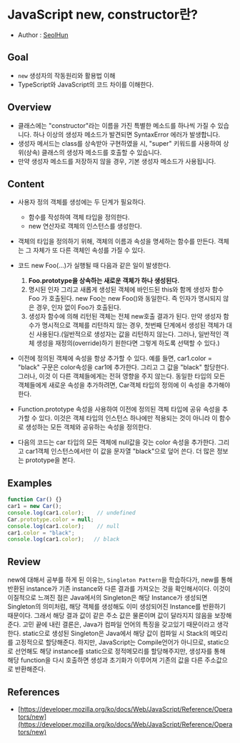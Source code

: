 # JavaScript new, constructor란?
- Author : [SeolHun](https://github.com/Seolhun/)

## Goal
- `new` 생성자의 작동원리와 활용법 이해
- TypeScript와 JavaScript의 코드 차이를 이해한다.

## Overview
- 클래스에는 "constructor"라는 이름을 가진 특별한 메소드를 하나씩 가질 수 있습니다. 하나 이상의 생성자 메소드가 발견되면 SyntaxError 에러가 발생합니다.
- 생성자 메서드는 class를 상속받아 구현하였을 시, "super" 키워드를 사용하여 상위(상속) 클래스의 생성자 메소드를 호출할 수 있습니다.
- 만약 생성자 메소드를 저장하지 않을 경우, 기본 생성자 메소드가 사용됩니다.

## Content
- 사용자 정의 객체를 생성에는 두 단계가 필요하다.
    - 함수를 작성하여 객체 타입을 정의한다.
    - new 연산자로 객체의 인스턴스를 생성한다.
- 객체의 타입을 정의하기 위해, 객체의 이름과 속성을 명세하는 함수를 만든다. 객체는 그 자체가 또 다른 객체인 속성를 가질 수 있다.

- 코드 new Foo(...)가 실행될 때 다음과 같은 일이 발생한다.
    1. **Foo.prototype을 상속하는 새로운 객체가 하나 생성된다.**
    2. 명시된 인자 그리고 새롭게 생성된 객체에 바인드된 this와 함께 생성자 함수 Foo 가 호출된다. new Foo는 new Foo()와 동일한다. 즉 인자가 명시되지 않은 경우, 인자 없이 Foo가 호출된다.
    3. 생성자 함수에 의해 리턴된 객체는 전체 new호출 결과가 된다. 만약 생성자 함수가 명시적으로 객체를 리턴하지 않는 경우, 첫번째 단계에서 생성된 객체가 대신 사용된다.(일반적으로 생성자는 값을 리턴하지 않는다. 그러나, 일반적인 객체 생성을 재정의(override)하기 원한다면 그렇게 하도록 선택할 수 있다.)
- 이전에 정의된 객체에 속성을 항상 추가할 수 있다. 예를 들면, car1.color = "black" 구문은 color속성을 car1에 추가한다. 그리고 그 값을 "black" 할당한다. 그러나, 이것 이 다른 객체들에게는 전혀 영향을 주지 않는다. 동일한 타입의 모든 객체들에게 새로운 속성을 추가하려면, Car객체 타입의 정의에 이 속성을 추가해야한다.
- Function.prototype 속성을 사용하여 이전에 정의된 객체 타입에 공유 속성을 추가할 수 있다. 이것은 객체 타입의 인스턴스 하나에만 적용되는 것이 아니라 이 함수로 생성하는 모든 객체와 공유하는 속성을 정의한다.
- 다음의 코드는 car 타입의 모든 객체에 null값을 갖는 color 속성을 추가한다. 그리고 car1객체 인스턴스에서만 이 값을 문자열 "black"으로 덮어 쓴다. 더 많은 정보는 prototype을 본다.

## Examples
```javascript
function Car() {}
car1 = new Car();
console.log(car1.color);    // undefined
Car.prototype.color = null;
console.log(car1.color);    // null
car1.color = "black";
console.log(car1.color);   // black
```

## Review
new에 대해서 공부를 하게 된 이유는, `Singleton Pattern`을 학습하다가, new를 통해 반환된 instance가 기존 instance와 다른 결과를 가져오는 것을 확인해서이다. 
이것이 이질적으로 느껴진 점은 Java에서의 Singleton은 해당 Instance가 생성되면 Singleton의 의미처럼, 해당 객체를 생성해도 이미 생성되어진 Instance를 반환하기 때문이다. 그래서 해당 결과 값이 같은 주소 값은 물론이며 값이 달라지지 않음을 보장해준다. 고민 끝에 내린 결론은, Java가 컴파일 언어의 특징을 갖고있기 때문이라고 생각한다. static으로 생성된 Singleton은 Java에서 해당 값이 컴파일 시 Stack의 메모리를 고정적으로 할당해준다. 하지만, JavaScript는 Compile언어가 아니므로, static으로 선언해도 해당 instance를 static으로 정적메모리를 할당해주지만, 생성자를 통해 해당 function을 다시 호출하면 생성과 초기화가 이루어져 기존의 값을 다른 주소값으로 반환해준다.

## References
- [https://developer.mozilla.org/ko/docs/Web/JavaScript/Reference/Operators/new](https://developer.mozilla.org/ko/docs/Web/JavaScript/Reference/Operators/new)